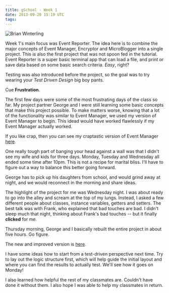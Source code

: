 ```yaml
---
title: gSchool - Week 1
date: 2013-09-20 15:19 UTC
tags:
---
```


![Brian Winterling](http://www.gravatar.com/avatar/d6cf7193827cd231b16b02884a459046.png "Brian")

Week 1's main focus was Event Reporter.  The idea here is to combine the major concepts of Event Manager, Encryptor and MicroBlogger into a single project.  This is also the first project that was not spoon fed in the tutorial.  Event Reporter is a super basic terminal app that can load a file, and print or save data based on some basic search criteria.  *Easy*, right?

Testing was also introduced before the project, so the goal was to try wearing your *Test Driven Design* big boy pants.

Cue **Frustration**.

The first few days were some of the most frustrating days of the class so far.  My project partner George and I were still learning some basic concepts that make this project possible.  To make matters worse, knowing that a lot of the functionality was similar to Event Manager, we used my version of Event Manager to begin.  This idead would have worked flawlessly if my Event Manager actually worked.

If you like crap, then you can see my craptastic version of Event Manager [here](https://github.com/bwinterling/event_reporter).

One really tough part of banging your head against a wall was that I didn't see my wife and kids for three days.  Monday, Tuesday and Wednesday all ended some time after 10pm.  This is not a recipe for marital bliss.  I'll have to figure out a way to balance this better going forward.

George has to pick up his daughters from school, and would grind away at night, and we would reconnect in the morning and share ideas.

The highlight of the project for me was Wednesday night.  I was about ready to go into the alley and scream at the top of my lungs.  Instead, I asked a few different people about classes, instance variables, getters and setters.  The best talk was with Frank, who explained that bad touches are bad.  I didn't sleep much that night, thinking about Frank's bad touches -- but it finally **clicked** for me.

Thursday morning, George and I basically rebuilt the entire project in about five hours.  Go figure.

The new and improved version is [here](https://github.com/bwinterling/event_reporter2).

I have some ideas how to start from a test-driven perspective next time.  Try to lay out the logic structure first, which will help guide the initial layout and where you can find the results to actually test.  We'll see how it goes on Monday!

I also learned how helpful the rest of my classmates are.  Couldn't have done it without them.  I also hope I was able to help my classmates in return.
